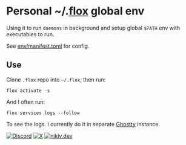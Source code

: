 # Personal ~/.[flox](https://flox.dev/) global env

Using it to run `daemons` in background and setup global `$PATH` env with executables to run.

See [env/manifest.toml](env/manifest.toml) for config.

## Use

Clone `.flox` repo into `~/.flox`, then run:

```
flox activate -s
```

And I often run:

```
flox services logs --follow
```

To see the logs. I currently do it in separate [Ghostty](https://mitchellh.com/ghostty) instance.

[![Discord](https://go.nikiv.dev/badge-discord)](https://go.nikiv.dev/discord) [![X](https://go.nikiv.dev/badge-x)](https://x.com/nikitavoloboev) [![nikiv.dev](https://go.nikiv.dev/badge-nikiv)](https://nikiv.dev)
